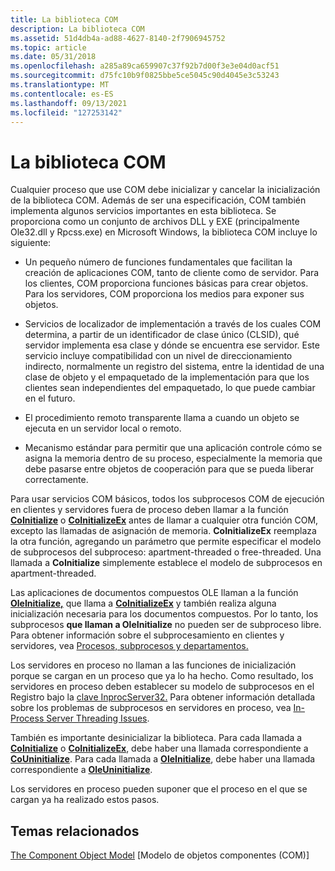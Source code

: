 ```yaml
---
title: La biblioteca COM
description: La biblioteca COM
ms.assetid: 51d4db4a-ad88-4627-8140-2f7906945752
ms.topic: article
ms.date: 05/31/2018
ms.openlocfilehash: a285a89ca659907c37f92b7d00f3e3e04d0acf51
ms.sourcegitcommit: d75fc10b9f0825bbe5ce5045c90d4045e3c53243
ms.translationtype: MT
ms.contentlocale: es-ES
ms.lasthandoff: 09/13/2021
ms.locfileid: "127253142"
---
```

# <a name="the-com-library"></a>La biblioteca COM

Cualquier proceso que use COM debe inicializar y cancelar la inicialización de la biblioteca COM. Además de ser una especificación, COM también implementa algunos servicios importantes en esta biblioteca. Se proporciona como un conjunto de archivos DLL y EXE (principalmente Ole32.dll y Rpcss.exe) en Microsoft Windows, la biblioteca COM incluye lo siguiente:

-   Un pequeño número de funciones fundamentales que facilitan la creación de aplicaciones COM, tanto de cliente como de servidor. Para los clientes, COM proporciona funciones básicas para crear objetos. Para los servidores, COM proporciona los medios para exponer sus objetos.

-   Servicios de localizador de implementación a través de los cuales COM determina, a partir de un identificador de clase único (CLSID), qué servidor implementa esa clase y dónde se encuentra ese servidor. Este servicio incluye compatibilidad con un nivel de direccionamiento indirecto, normalmente un registro del sistema, entre la identidad de una clase de objeto y el empaquetado de la implementación para que los clientes sean independientes del empaquetado, lo que puede cambiar en el futuro.

-   El procedimiento remoto transparente llama a cuando un objeto se ejecuta en un servidor local o remoto.

-   Mecanismo estándar para permitir que una aplicación controle cómo se asigna la memoria dentro de su proceso, especialmente la memoria que debe pasarse entre objetos de cooperación para que se pueda liberar correctamente.

Para usar servicios COM básicos, todos los subprocesos COM de ejecución en clientes y servidores fuera de proceso deben llamar a la función [**CoInitialize**](/windows/desktop/api/Objbase/nf-objbase-coinitialize) o [**CoInitializeEx**](/windows/desktop/api/combaseapi/nf-combaseapi-coinitializeex) antes de llamar a cualquier otra función COM, excepto las llamadas de asignación de memoria. **CoInitializeEx** reemplaza la otra función, agregando un parámetro que permite especificar el modelo de subprocesos del subproceso: apartment-threaded o free-threaded. Una llamada a **CoInitialize** simplemente establece el modelo de subprocesos en apartment-threaded.

Las aplicaciones de documentos compuestos OLE llaman a la función [**OleInitialize,**](/windows/desktop/api/Ole2/nf-ole2-oleinitialize) que llama a [**CoInitializeEx**](/windows/desktop/api/combaseapi/nf-combaseapi-coinitializeex) y también realiza alguna inicialización necesaria para los documentos compuestos. Por lo tanto, los subprocesos **que llaman a OleInitialize** no pueden ser de subproceso libre. Para obtener información sobre el subprocesamiento en clientes y servidores, vea [Procesos, subprocesos y departamentos.](processes--threads--and-apartments.md)

Los servidores en proceso no llaman a las funciones de inicialización porque se cargan en un proceso que ya lo ha hecho. Como resultado, los servidores en proceso deben establecer su modelo de subprocesos en el Registro bajo la [clave InprocServer32.](inprocserver32.md) Para obtener información detallada sobre los problemas de subprocesos en servidores en proceso, vea [In-Process Server Threading Issues](in-process-server-threading-issues.md).

También es importante desinicializar la biblioteca. Para cada llamada a [**CoInitialize**](/windows/desktop/api/Objbase/nf-objbase-coinitialize) o [**CoInitializeEx**](/windows/desktop/api/combaseapi/nf-combaseapi-coinitializeex), debe haber una llamada correspondiente a [**CoUninitialize**](/windows/desktop/api/combaseapi/nf-combaseapi-couninitialize). Para cada llamada a [**OleInitialize**](/windows/desktop/api/Ole2/nf-ole2-oleinitialize), debe haber una llamada correspondiente a [**OleUninitialize**](/windows/desktop/api/Ole2/nf-ole2-oleuninitialize).

Los servidores en proceso pueden suponer que el proceso en el que se cargan ya ha realizado estos pasos.

## <a name="related-topics"></a>Temas relacionados

<dl> <dt>

[The Component Object Model](the-component-object-model.md) [Modelo de objetos componentes (COM)]
</dt> </dl>

 

 




